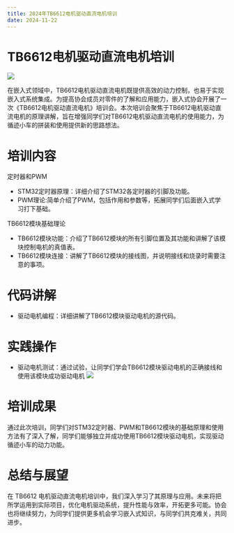 ```yaml
---
title: 2024年TB6612电机驱动直流电机培训
date: 2024-11-22
---
```


# TB6612电机驱动直流电机培训

![](https://pic.imgdb.cn/item/676a4c41d0e0a243d4e8fd4b.jpg)

在嵌入式领域中，TB6612电机驱动直流电机既提供高效的动力控制，也易于实现嵌入式系统集成。为提高协会成员对零件的了解和应用能力，嵌入式协会开展了一次《TB6612电机驱动直流电机》培训会。本次培训会聚焦于TB6612电机驱动直流电机的原理讲解，旨在增强同学们对TB6612电机驱动直流电机的使用能力，为循迹小车的拼装和使用提供新的思路想法。

# 培训内容
定时器和PWM
* STM32定时器原理：详细介绍了STM32各定时器的引脚及功能。
* PWM理论:简单介绍了PWM，包括作用和参数等，拓展同学们后面嵌入式学习打下基础。

TB6612模块基础理论
* TB6612模块功能：介绍了TB6612模块的所有引脚位置及其功能和讲解了该模块控制电机的真值表。
* TB6612模块连接：讲解了TB6612模块的接线图，并说明接线和烧录时需要注意的事项。

# 代码讲解
* 驱动电机编程：详细讲解了TB6612模块驱动电机的源代码。

# 实践操作
* 驱动电机测试：通过试验，让同学们学会TB6612模块驱动电机的正确接线和使用该模块成功驱动电机
![](https://pic.imgdb.cn/item/676a4c42d0e0a243d4e8fd52.jpg)

# 培训成果
通过此次培训，同学们对STM32定时器、PWM和TB6612模块的基础原理和使用方法有了深入了解，同学们能够独立并成功使用TB6612模块驱动电机，实现驱动循迹小车的动力功能。

# 总结与展望
在 TB6612 电机驱动直流电机培训中，我们深入学习了其原理与应用。未来将把所学运用到实际项目，优化电机驱动系统，提升性能与效率，开拓更多可能。协会也将继续努力，为同学们提供更多机会学习嵌入式知识，与同学们共克难关，共同进步。
